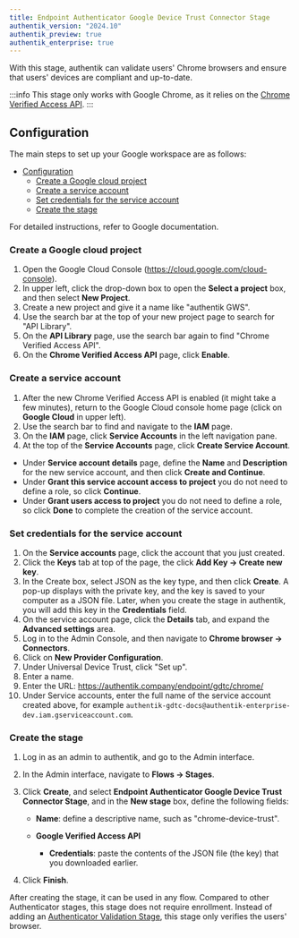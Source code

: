 ```yaml
---
title: Endpoint Authenticator Google Device Trust Connector Stage
authentik_version: "2024.10"
authentik_preview: true
authentik_enterprise: true
---
```


With this stage, authentik can validate users' Chrome browsers and ensure that users' devices are compliant and up-to-date.

:::info
This stage only works with Google Chrome, as it relies on the [Chrome Verified Access API](https://developers.google.com/chrome/verified-access).
:::

## Configuration

The main steps to set up your Google workspace are as follows:

- [Configuration](#configuration)
    - [Create a Google cloud project](#create-a-google-cloud-project)
    - [Create a service account](#create-a-service-account)
    - [Set credentials for the service account](#set-credentials-for-the-service-account)
    - [Create the stage](#create-the-stage)

For detailed instructions, refer to Google documentation.

### Create a Google cloud project

1. Open the Google Cloud Console (https://cloud.google.com/cloud-console).
2. In upper left, click the drop-down box to open the **Select a project** box, and then select **New Project**.
3. Create a new project and give it a name like "authentik GWS".
4. Use the search bar at the top of your new project page to search for "API Library".
5. On the **API Library** page, use the search bar again to find "Chrome Verified Access API".
6. On the **Chrome Verified Access API** page, click **Enable**.

### Create a service account

1. After the new Chrome Verified Access API is enabled (it might take a few minutes), return to the Google Cloud console home page (click on **Google Cloud** in upper left).
2. Use the search bar to find and navigate to the **IAM** page.
3. On the **IAM** page, click **Service Accounts** in the left navigation pane.
4. At the top of the **Service Accounts** page, click **Create Service Account**.

- Under **Service account details** page, define the **Name** and **Description** for the new service account, and then click **Create and Continue**.
- Under **Grant this service account access to project** you do not need to define a role, so click **Continue**.
- Under **Grant users access to project** you do not need to define a role, so click **Done** to complete the creation of the service account.

### Set credentials for the service account

1. On the **Service accounts** page, click the account that you just created.
2. Click the **Keys** tab at top of the page, the click **Add Key -> Create new key**.
3. In the Create box, select JSON as the key type, and then click **Create**.
   A pop-up displays with the private key, and the key is saved to your computer as a JSON file.
   Later, when you create the stage in authentik, you will add this key in the **Credentials** field.
4. On the service account page, click the **Details** tab, and expand the **Advanced settings** area.
5. Log in to the Admin Console, and then navigate to **Chrome browser -> Connectors**.
6. Click on **New Provider Configuration**.
7. Under Universal Device Trust, click "Set up".
8. Enter a name.
9. Enter the URL: https://authentik.company/endpoint/gdtc/chrome/
10. Under Service accounts, enter the full name of the service account created above, for example `authentik-gdtc-docs@authentik-enterprise-dev.iam.gserviceaccount.com`.

### Create the stage

1. Log in as an admin to authentik, and go to the Admin interface.

2. In the Admin interface, navigate to **Flows -> Stages**.

3. Click **Create**, and select **Endpoint Authenticator Google Device Trust Connector Stage**, and in the **New stage** box, define the following fields:

    - **Name**: define a descriptive name, such as "chrome-device-trust".

    - **Google Verified Access API**

        - **Credentials**: paste the contents of the JSON file (the key) that you downloaded earlier.

4. Click **Finish**.

After creating the stage, it can be used in any flow. Compared to other Authenticator stages, this stage does not require enrollment. Instead of adding an [Authenticator Validation Stage](../authenticator_validate/index.mdx), this stage only verifies the users' browser.

